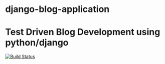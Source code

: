 # django-blog-application
# Test Driven Blog Development using  python/django
[![Build Status](https://travis-ci.org/webmaster254/django-blog-application.svg?branch=master)](https://travis-ci.org/webmaster254/django-blog-application)